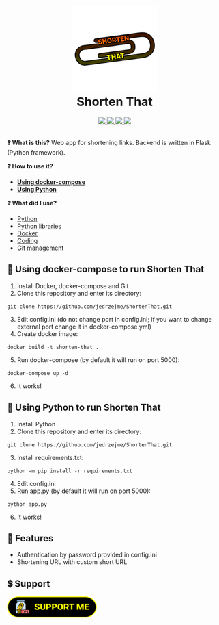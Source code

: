 <h1 align = 'center'>
    <img 
        src = '/assets/icon.png' 
        height = '200' 
        width = '200' 
        alt = 'Icon' 
    />
    <br>
    Shorten That
    <br>
</h1>

<div align = 'center'>
    <a href = 'https://github.com/jedrzejme/ShortenThat/'>
        <img src = 'https://img.shields.io/github/stars/jedrzejme/ShortenThat?style=for-the-badge&color=%23cfb002'/>
    </a>
    <a href = 'https://github.com/jedrzejme/ShortenThat/tags'>
        <img src = 'https://img.shields.io/github/v/tag/jedrzejme/ShortenThat?style=for-the-badge&label=version'/>
    </a>
    <a href = 'https://github.com/jedrzejme/ShortenThat/issues'>
        <img src = 'https://img.shields.io/github/issues/jedrzejme/ShortenThat?style=for-the-badge&color=%23ff6f00'/>
    </a>
    <a href = 'https://github.com/jedrzejme/ShortenThat/pulls'>
        <img src = 'https://img.shields.io/github/issues-pr/jedrzejme/ShortenThat?style=for-the-badge'/>
    </a>
</div>

<br>

**❓ What is this?** Web app for shortening links. Backend is written in Flask (Python framework).

**❓ How to use it?**
* [**Using docker-compose**](#using-docker-compose-to-run-shorten-that)
* [**Using Python**](#using-python-to-run-shorten-that)

**❓ What did I use?**
* [Python](https://www.python.org/)
* [Python libraries](/requirements.txt)
* [Docker](https://www.docker.com/)
* [Coding](https://code.visualstudio.com/)
* [Git management](https://desktop.github.com/)

## 🐳 Using docker-compose to run Shorten That
1) Install Docker, docker-compose and Git
2) Clone this repository and enter its directory:
```
git clone https://github.com/jedrzejme/ShortenThat.git
```
3) Edit config.ini (do not change port in config.ini; if you want to change external port change it in docker-compose.yml)
4) Create docker image:
```
docker build -t shorten-that .
```
5) Run docker-compose (by default it will run on port 5000):
```
docker-compose up -d
```
6) It works!

## 🐍 Using Python to run Shorten That
1) Install Python
2) Clone this repository and enter its directory:
```
git clone https://github.com/jedrzejme/ShortenThat.git
```
3) Install requirements.txt:
```
python -m pip install -r requirements.txt
```
4) Edit config.ini
5) Run app.py (by default it will run on port 5000):
```
python app.py
```
6) It works!

## 🚀 Features
* Authentication by password provided in config.ini
* Shortening URL with custom short URL

## 💲 Support
<p><a href="https://support.jedrzej.me/" target="_blank"> <img align="left" src="https://raw.githubusercontent.com/jedrzejme/jedrzejme/main/assets/supportme.svg" height="50" width="210" alt="jedrzejme" /></a></p>